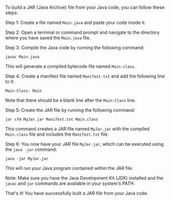 To build a JAR (Java Archive) file from your Java code, you can follow these steps:

Step 1: Create a file named `Main.java` and paste your code inside it.

Step 2: Open a terminal or command prompt and navigate to the directory where you have saved the `Main.java` file.

Step 3: Compile the Java code by running the following command:
```
javac Main.java
```
This will generate a compiled bytecode file named `Main.class`.

Step 4: Create a manifest file named `Manifest.txt` and add the following line to it:
```
Main-Class: Main
```
Note that there should be a blank line after the `Main-Class` line.

Step 5: Create the JAR file by running the following command:
```
jar cfm MyJar.jar Manifest.txt Main.class
```
This command creates a JAR file named `MyJar.jar` with the compiled `Main.class` file and includes the `Manifest.txt` file.

Step 6: You now have your JAR file `MyJar.jar`, which can be executed using the `java -jar` command:
```
java -jar MyJar.jar
```
This will run your Java program contained within the JAR file.

Note: Make sure you have the Java Development Kit (JDK) installed and the `javac` and `jar` commands are available in your system's PATH.

That's it! You have successfully built a JAR file from your Java code.
